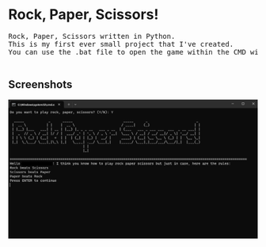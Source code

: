# Rock, Paper, Scissors! 
<pre>
Rock, Paper, Scissors written in Python.
This is my first ever small project that I've created.
You can use the .bat file to open the game within the CMD window!

</pre>

## Screenshots

![](./assets/screenshot1.png)
